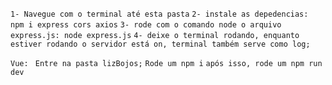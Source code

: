 ```1- Navegue com o terminal até esta pasta```
```2- instale as depedencias: npm i express cors axios```
```3- rode com o comando node o arquivo express.js: node express.js```
```4- deixe o terminal rodando, enquanto estiver rodando o servidor está on, terminal também serve como log;```

```Vue: ```
```Entre na pasta lizBojos;```
```Rode um npm i```
```após isso, rode um npm run dev```

